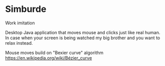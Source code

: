 # Simburde 
Work imitation

Desktop Java application that moves mouse and clicks just like real human.
In case when your screen is being watched my big brother and you want to relax instead.

Mouse moves build on "Bexier curve" algorithm
https://en.wikipedia.org/wiki/Bézier_curve
